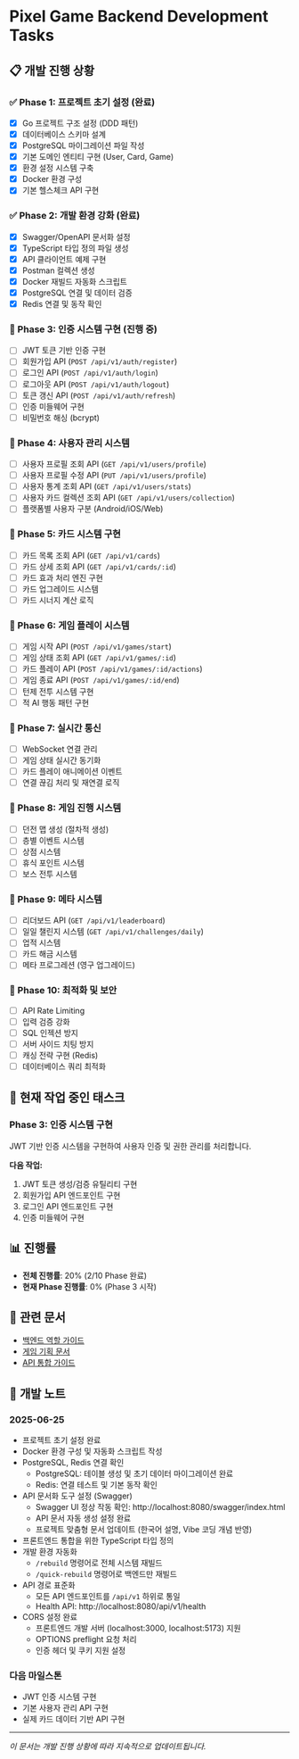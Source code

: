 # Pixel Game Backend Development Tasks

## 📋 개발 진행 상황

### ✅ Phase 1: 프로젝트 초기 설정 (완료)
- [x] Go 프로젝트 구조 설정 (DDD 패턴)
- [x] 데이터베이스 스키마 설계
- [x] PostgreSQL 마이그레이션 파일 작성
- [x] 기본 도메인 엔티티 구현 (User, Card, Game)
- [x] 환경 설정 시스템 구축
- [x] Docker 환경 구성
- [x] 기본 헬스체크 API 구현

### ✅ Phase 2: 개발 환경 강화 (완료)
- [x] Swagger/OpenAPI 문서화 설정
- [x] TypeScript 타입 정의 파일 생성
- [x] API 클라이언트 예제 구현
- [x] Postman 컬렉션 생성
- [x] Docker 재빌드 자동화 스크립트
- [x] PostgreSQL 연결 및 데이터 검증
- [x] Redis 연결 및 동작 확인

### 🚧 Phase 3: 인증 시스템 구현 (진행 중)
- [ ] JWT 토큰 기반 인증 구현
- [ ] 회원가입 API (`POST /api/v1/auth/register`)
- [ ] 로그인 API (`POST /api/v1/auth/login`)
- [ ] 로그아웃 API (`POST /api/v1/auth/logout`)
- [ ] 토큰 갱신 API (`POST /api/v1/auth/refresh`)
- [ ] 인증 미들웨어 구현
- [ ] 비밀번호 해싱 (bcrypt)

### 📅 Phase 4: 사용자 관리 시스템
- [ ] 사용자 프로필 조회 API (`GET /api/v1/users/profile`)
- [ ] 사용자 프로필 수정 API (`PUT /api/v1/users/profile`)
- [ ] 사용자 통계 조회 API (`GET /api/v1/users/stats`)
- [ ] 사용자 카드 컬렉션 조회 API (`GET /api/v1/users/collection`)
- [ ] 플랫폼별 사용자 구분 (Android/iOS/Web)

### 📅 Phase 5: 카드 시스템 구현
- [ ] 카드 목록 조회 API (`GET /api/v1/cards`)
- [ ] 카드 상세 조회 API (`GET /api/v1/cards/:id`)
- [ ] 카드 효과 처리 엔진 구현
- [ ] 카드 업그레이드 시스템
- [ ] 카드 시너지 계산 로직

### 📅 Phase 6: 게임 플레이 시스템
- [ ] 게임 시작 API (`POST /api/v1/games/start`)
- [ ] 게임 상태 조회 API (`GET /api/v1/games/:id`)
- [ ] 카드 플레이 API (`POST /api/v1/games/:id/actions`)
- [ ] 게임 종료 API (`POST /api/v1/games/:id/end`)
- [ ] 턴제 전투 시스템 구현
- [ ] 적 AI 행동 패턴 구현

### 📅 Phase 7: 실시간 통신
- [ ] WebSocket 연결 관리
- [ ] 게임 상태 실시간 동기화
- [ ] 카드 플레이 애니메이션 이벤트
- [ ] 연결 끊김 처리 및 재연결 로직

### 📅 Phase 8: 게임 진행 시스템
- [ ] 던전 맵 생성 (절차적 생성)
- [ ] 층별 이벤트 시스템
- [ ] 상점 시스템
- [ ] 휴식 포인트 시스템
- [ ] 보스 전투 시스템

### 📅 Phase 9: 메타 시스템
- [ ] 리더보드 API (`GET /api/v1/leaderboard`)
- [ ] 일일 챌린지 시스템 (`GET /api/v1/challenges/daily`)
- [ ] 업적 시스템
- [ ] 카드 해금 시스템
- [ ] 메타 프로그레션 (영구 업그레이드)

### 📅 Phase 10: 최적화 및 보안
- [ ] API Rate Limiting
- [ ] 입력 검증 강화
- [ ] SQL 인젝션 방지
- [ ] 서버 사이드 치팅 방지
- [ ] 캐싱 전략 구현 (Redis)
- [ ] 데이터베이스 쿼리 최적화

## 🎯 현재 작업 중인 태스크

### Phase 3: 인증 시스템 구현
JWT 기반 인증 시스템을 구현하여 사용자 인증 및 권한 관리를 처리합니다.

**다음 작업:**
1. JWT 토큰 생성/검증 유틸리티 구현
2. 회원가입 API 엔드포인트 구현
3. 로그인 API 엔드포인트 구현
4. 인증 미들웨어 구현

## 📊 진행률

- **전체 진행률**: 20% (2/10 Phase 완료)
- **현재 Phase 진행률**: 0% (Phase 3 시작)

## 🔗 관련 문서

- [백엔드 역할 가이드](./BACKEND_ROLE.md)
- [게임 기획 문서](./PRD.md)
- [API 통합 가이드](./API_INTEGRATION_GUIDE.md)

## 📝 개발 노트

### 2025-06-25
- 프로젝트 초기 설정 완료
- Docker 환경 구성 및 자동화 스크립트 작성
- PostgreSQL, Redis 연결 확인
  - PostgreSQL: 테이블 생성 및 초기 데이터 마이그레이션 완료
  - Redis: 연결 테스트 및 기본 동작 확인
- API 문서화 도구 설정 (Swagger)
  - Swagger UI 정상 작동 확인: http://localhost:8080/swagger/index.html
  - API 문서 자동 생성 설정 완료
  - 프로젝트 맞춤형 문서 업데이트 (한국어 설명, Vibe 코딩 개념 반영)
- 프론트엔드 통합을 위한 TypeScript 타입 정의
- 개발 환경 자동화
  - `/rebuild` 명령어로 전체 시스템 재빌드
  - `/quick-rebuild` 명령어로 백엔드만 재빌드
- API 경로 표준화
  - 모든 API 엔드포인트를 `/api/v1` 하위로 통일
  - Health API: http://localhost:8080/api/v1/health
- CORS 설정 완료
  - 프론트엔드 개발 서버 (localhost:3000, localhost:5173) 지원
  - OPTIONS preflight 요청 처리
  - 인증 헤더 및 쿠키 지원 설정

### 다음 마일스톤
- JWT 인증 시스템 구현
- 기본 사용자 관리 API 구현
- 실제 카드 데이터 기반 API 구현

---

*이 문서는 개발 진행 상황에 따라 지속적으로 업데이트됩니다.*